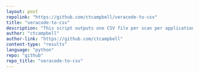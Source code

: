 ```yaml
---
layout: post
repolink: "https://github.com/ctcampbell/veracode-to-csv"
title: "veracode-to-csv"
description: "This script outputs one CSV file per scan per application profile visible in a Veracode platform account. The output can be imported into Splunk for further analysis."
author: "ctcampbell"
author-link: "https://github.com/ctcampbell"
content-type: "results"
language: "python"
repo: "github"
repo_title: "veracode-to-csv"
---
```

